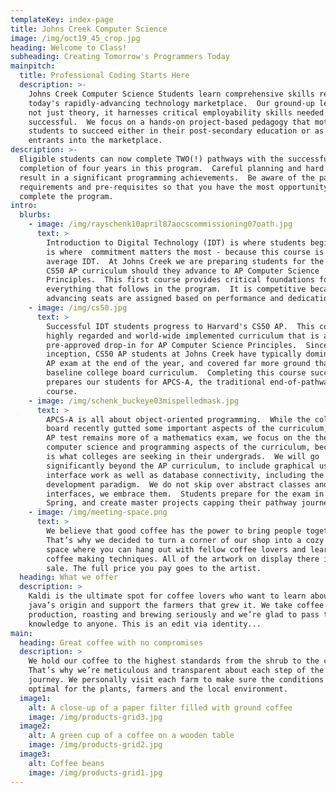 ```yaml
---
templateKey: index-page
title: Johns Creek Computer Science
image: /img/oct19_45_crop.jpg
heading: Welcome to Class!
subheading: Creating Tomorrow's Programmers Today
mainpitch:
  title: Professional Coding Starts Here
  description: >-
    Johns Creek Computer Science Students learn comprehensive skills required in
    today's rapidly-advancing technology marketplace.  Our ground-up learning
    not just theory, it harnesses critical employability skills needed to be
    successful.  We focus on a hands-on project-based pedagogy that motivates
    students to succeed either in their post-secondary education or as direct
    entrants into the marketplace.
description: >-
  Eligible students can now complete TWO(!) pathways with the successful
  completion of four years in this program.  Careful planning and hard work can
  result in a significant programming achievements.  Be aware of the pathway
  requirements and pre-requisites so that you have the most opportunity to
  complete the program.
intro:
  blurbs:
    - image: /img/rayschenk10april87aocscommissioning07oath.jpg
      text: >
        Introduction to Digital Technology (IDT) is where students begin.  This
        is where  commitment matters the most - because this course is not your
        average IDT.  At Johns Creek we are preparing students for the Harvard
        CS50 AP curriculum should they advance to AP Computer Science
        Principles.  This first course provides critical foundations for
        everything that follows in the program.  It is competitive because
        advancing seats are assigned based on performance and dedication.
    - image: /img/cs50.jpg
      text: >
        Successful IDT students progress to Harvard's CS50 AP.  This course is a
        highly regarded and world-wide implemented curriculum that is a
        pre-approved drop-in for AP Computer Science Principles.  Since its
        inception, CS50 AP students at Johns Creek have typically dominated the
        AP exam at the end of the year, and covered far more ground that the
        baseline college board curriculum.  Completing this course successfully
        prepares our students for APCS-A, the traditional end-of-pathway
        course. 
    - image: /img/schenk_buckeye03mispelledmask.jpg
      text: >
        APCS-A is all about object-oriented programming.  While the college
        board recently gutted some important aspects of the curriculum, and the
        AP test remains more of a mathematics exam, we focus on the theoretical
        computer science and programming aspects of the curriculum, because that
        is what colleges are seeking in their undergrads.  We will go
        significantly beyond the AP curriculum, to include graphical user
        interface work as well as database connectivity, including the MVC
        development paradigm.  We do not skip over abstract classes and
        interfaces, we embrace them.  Students prepare for the exam in the
        Spring, and create master projects capping their pathway journey.
    - image: /img/meeting-space.png
      text: >
        We believe that good coffee has the power to bring people together.
        That’s why we decided to turn a corner of our shop into a cozy meeting
        space where you can hang out with fellow coffee lovers and learn about
        coffee making techniques. All of the artwork on display there is for
        sale. The full price you pay goes to the artist.
  heading: What we offer
  description: >
    Kaldi is the ultimate spot for coffee lovers who want to learn about their
    java’s origin and support the farmers that grew it. We take coffee
    production, roasting and brewing seriously and we’re glad to pass that
    knowledge to anyone. This is an edit via identity...
main:
  heading: Great coffee with no compromises
  description: >
    We hold our coffee to the highest standards from the shrub to the cup.
    That’s why we’re meticulous and transparent about each step of the coffee’s
    journey. We personally visit each farm to make sure the conditions are
    optimal for the plants, farmers and the local environment.
  image1:
    alt: A close-up of a paper filter filled with ground coffee
    image: /img/products-grid3.jpg
  image2:
    alt: A green cup of a coffee on a wooden table
    image: /img/products-grid2.jpg
  image3:
    alt: Coffee beans
    image: /img/products-grid1.jpg
---
```


